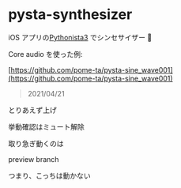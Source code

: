 # pysta-synthesizer



iOS アプリの[Pythonista3](http://omz-software.com/pythonista/) でシンセサイザー 🎹



Core audio を使った例:

[https://github.com/pome-ta/pysta-sine_wave001](https://github.com/pome-ta/pysta-sine_wave001)



> 2021/04/21

とりあえず上げ


挙動確認はミュート解除


取り急ぎ動くのは


preview branch


つまり、こっちは動かない